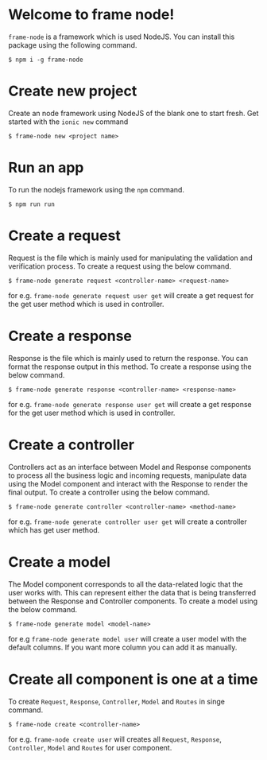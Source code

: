 # Welcome to frame node!

`frame-node` is a framework which is used NodeJS. You can install this package using the following command.

    $ npm i -g frame-node

# Create new project

Create an node framework using NodeJS of the blank one to start fresh. Get started with the `ionic new` command

    $ frame-node new <project name>

# Run an app
To run the nodejs framework using the `npm`  command.

    $ npm run run

# Create a request
Request is the file which is mainly used for manipulating the validation and verification process. To create a request using the below command.

    $ frame-node generate request <controller-name> <request-name>

for e.g. `frame-node generate request user get` will create a get request for the get user method which is used in controller.

# Create a response
Response is the file which is mainly used to return the response. You can format the response output in this method. To create a response using the below command.

    $ frame-node generate response <controller-name> <response-name>

for e.g. `frame-node generate response user get` will create a get response for the get user method which is used in controller.

# Create a controller
Controllers act as an interface between Model and Response components to process all the business logic and incoming requests, manipulate data using the Model component and interact with the Response to render the final output. To create a controller using the below command.

    $ frame-node generate controller <controller-name> <method-name>

for e.g. `frame-node generate controller user get` will create a controller which has get user method.

# Create a model
The Model component corresponds to all the data-related logic that the user works with. This can represent either the data that is being transferred between the Response and Controller components. To create a model using the below command.

    $ frame-node generate model <model-name>

for e.g `frame-node generate model user` will create a user model with the default columns. If you want more column you can add it as manually.

# Create all component is one at a time
To create `Request`, `Response`, `Controller`, `Model` and `Routes` in singe command.

    $ frame-node create <controller-name>

for e.g. `frame-node create user` will creates all `Request`, `Response`, `Controller`, `Model` and `Routes` for user component.
